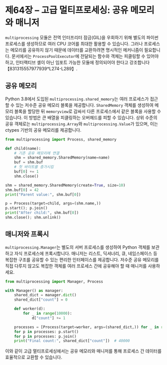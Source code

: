 # 제64장 – 고급 멀티프로세싱: 공유 메모리와 매니저

`multiprocessing` 모듈은 전역 인터프리터 잠금(GIL)을 우회하기 위해 별도의 파이썬 프로세스를 생성하므로 여러 CPU 코어를 최대한 활용할 수 있습니다. 그러나 프로세스는 메모리를 공유하지 않기 때문에 데이터를 교환하려면 명시적인 메커니즘이 필요합니다. 문서에서는 `ProcessPoolExecutor`에 전달되는 함수와 객체는 피클링할 수 있어야 하고, 인터랙티브 셸이 아닌 임포트 가능한 모듈에 정의되어야 한다고 강조합니다【831315557977939†L274-L289】.

## 공유 메모리

Python 3.8에서 도입된 `multiprocessing.shared_memory`는 여러 프로세스가 접근할 수 있는 저수준 공유 메모리 블록을 제공합니다. `SharedMemory` 객체를 생성하여 메모리 블록을 할당한 뒤 `memoryview`로 감싸서 다른 프로세스에서 같은 블록을 사용할 수 있습니다. 이 방법은 큰 배열을 피클링하는 오버헤드를 피할 수 있습니다. 상위 수준의 공유 객체로는 `multiprocessing.Array`와 `multiprocessing.Value`가 있으며, 이는 ctypes 기반의 공유 메모리를 제공합니다.

```python
from multiprocessing import Process, shared_memory

def child(name):
    # 기존 공유 메모리에 연결
    shm = shared_memory.SharedMemory(name=name)
    buf = shm.buf
    # 첫 바이트를 증가시킴
    buf[0] += 1
    shm.close()

shm = shared_memory.SharedMemory(create=True, size=10)
shm.buf[0] = 42
print("Parent value:", shm.buf[0])

p = Process(target=child, args=(shm.name,))
p.start(); p.join()
print("After child:", shm.buf[0])
shm.close(); shm.unlink()
```

## 매니저와 프록시

`multiprocessing.Manager`는 별도의 서버 프로세스를 생성하여 Python 객체를 보관하고 자식 프로세스에 프록시합니다. 매니저는 리스트, 딕셔너리, 큐, 네임스페이스 등 복잡한 구조를 공유할 수 있는 편리한 인터페이스를 제공합니다. 저수준 공유 메모리를 직접 다루지 않고도 복잡한 객체를 여러 프로세스 간에 공유해야 할 때 매니저를 사용하세요.

```python
from multiprocessing import Manager, Process

with Manager() as manager:
    shared_dict = manager.dict()
    shared_dict["count"] = 0

    def worker(d):
        for _ in range(10000):
            d["count"] += 1

    processes = [Process(target=worker, args=(shared_dict,)) for _ in range(4)]
    for p in processes: p.start()
    for p in processes: p.join()
    print("Final count:", shared_dict["count"])  # 40000
```

이와 같이 고급 멀티프로세싱에서는 공유 메모리와 매니저를 통해 프로세스 간 데이터를 효율적으로 교환할 수 있습니다.